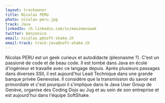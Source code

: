 ```yaml
---
layout: trackowner
title: Nicolas PERU
photo: nicolas-peru.jpg
track: Java
linkedIn: ch.linkedin.com/in/maximenowak
twitter: benzonico
email: nicolas.p@soft-shake.ch
email-track: track-java@soft-shake.ch
---
```


Nicolas PERU est un geek curieux et autodidacte (pleonasme ?). C'est un passioné de code et de beau code. 
Il est tombé dans Java en école d'ingénieur et travaille avec ce langage depuis. Après plusieurs passages dans diverses SSII, il est aujourd'hui Lead Technique dans une grande banque privée Genevoise. Il considère que la transmission du savoir est primordiale et c'est pourquoi il s'implique dans le Java User Group de Genève, organise des Coding Dojo au Jug et au sein de son entreprise et est aujourd'hui dans l'équipe SoftShake.